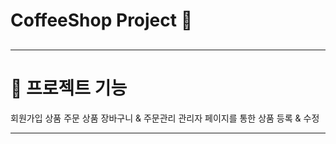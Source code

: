 

<h1> CoffeeShop Project 🚀 <h2>
  <hr> </hr>
<h1> 📖 프로젝트 기능 </h2>
  회원가입   
  상품 주문   
  상품 장바구니 & 주문관리   
  관리자 페이지를 통한 상품 등록 & 수정   
  <hr>
  
  
